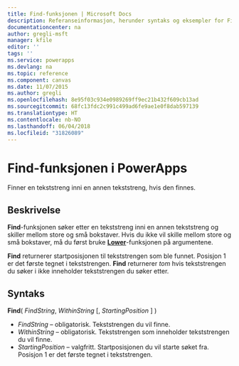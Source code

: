 ```yaml
---
title: Find-funksjonen | Microsoft Docs
description: Referanseinformasjon, herunder syntaks og eksempler for Find-funksjonen i PowerApps
documentationcenter: na
author: gregli-msft
manager: kfile
editor: ''
tags: ''
ms.service: powerapps
ms.devlang: na
ms.topic: reference
ms.component: canvas
ms.date: 11/07/2015
ms.author: gregli
ms.openlocfilehash: 8e95f03c934e0989269ff9ec21b432f609cb13ad
ms.sourcegitcommit: 68fc13fdc2c991c499ad6fe9ae1e0f8dab597139
ms.translationtype: HT
ms.contentlocale: nb-NO
ms.lasthandoff: 06/04/2018
ms.locfileid: "31826089"
---
```

# <a name="find-function-in-powerapps"></a>Find-funksjonen i PowerApps
Finner en tekststreng inni en annen tekststreng, hvis den finnes.

## <a name="description"></a>Beskrivelse
**Find**-funksjonen søker etter en tekststreng inni en annen tekststreng og skiller mellom store og små bokstaver. Hvis du ikke vil skille mellom store og små bokstaver, må du først bruke **[Lower](function-lower-upper-proper.md)**-funksjonen på argumentene.

**Find** returnerer startposisjonen til tekststrengen som ble funnet.  Posisjon 1 er det første tegnet i tekststrengen. **Find** returnerer *tom* hvis tekststrengen du søker i ikke inneholder tekststrengen du søker etter.

## <a name="syntax"></a>Syntaks
**Find**( *FindString*, *WithinString* [, *StartingPosition* ] )

* *FindString* – obligatorisk.  Tekststrengen du vil finne.
* *WithinString* – obligatorisk.  Tekststrengen som inneholder tekststrengen du vil finne.
* *StartingPosition* – valgfritt.  Startposisjonen du vil starte søket fra.  Posisjon 1 er det første tegnet i tekststrengen.

